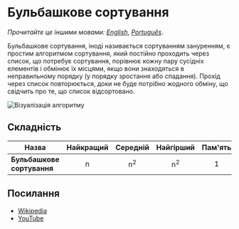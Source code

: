 # Бульбашкове сортування

_Прочитайте це іншими мовами:_
[_English_](README.md), [_Português_](README.pt-BR.md).

Бульбашкове сортування, іноді називається сортуванням зануренням, є
простим алгоритмом сортування, який постійно проходить через список,
що потребує сортування, порівнює кожну пару сусідніх елементів і
обмінює їх місцями, якщо вони знаходяться в неправильному порядку
(у порядку зростання або спадання). Прохід через список повторюється,
доки не буде потрібно жодного обміну, що свідчить про те, що список відсортовано.

![Візуалізація алгоритму](https://upload.wikimedia.org/wikipedia/commons/c/c8/Bubble-sort-example-300px.gif)

## Складність

| Назва                      | Найкращий |   Середній    |   Найгірший   | Пам'ять | Стабільність | Примітки |
| -------------------------- | :-------: | :-----------: | :-----------: | :-----: | :----------: | :------- |
| **Бульбашкове сортування** |     n     | n<sup>2</sup> | n<sup>2</sup> |    1    |     Так      |          |

## Посилання

- [Wikipedia](https://uk.wikipedia.org/wiki/%D0%A1%D0%BE%D1%80%D1%82%D1%83%D0%B2%D0%B0%D0%BD%D0%BD%D1%8F_%D0%B1%D1%83%D0%BB%D1%8C%D0%B1%D0%B0%D1%88%D0%BA%D0%BE%D1%8E)
- [YouTube](https://www.youtube.com/watch?v=6Gv8vg0kcHc&index=27&t=0s&list=PLLXdhg_r2hKA7DPDsunoDZ-Z769jWn4R8)
